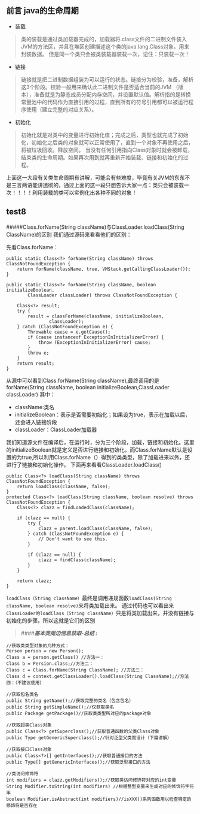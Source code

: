 前言 java的生命周期
------------------
- 装载
> 类的装载是通过类加载器完成的，加载器将.class文件的二进制文件装入JVM的方法区，并且在堆区创建描述这个类的java.lang.Class对象。用来封装数据。 但是同一个类只会被类装载器装载一次，记住：只装载一次！

- 链接
> 链接就是把二进制数据组装为可以运行的状态。链接分为校验，准备，解析这3个阶段。校验一般用来确认此二进制文件是否适合当前的JVM
（版本），准备就是为静态成员分配内存空间，并设置默认值。解析指的是转换常量池中的代码作为直接引用的过程，直到所有的符号引用都可以被运行程序使用（建立完整的对应关系）。

- 初始化
> 初始化就是对类中的变量进行初始化值；完成之后，类型也就完成了初始化，初始化之后类的对象就可以正常使用了，直到一个对象不再使用之后，将被垃圾回收。释放空间。
当没有任何引用指向Class对象时就会被卸载，结束类的生命周期。如果再次用到就再重新开始装载、链接和初始化的过程。

上面这一大段有关类生命周期有讲解，可能会有些难度，毕竟有关JVM的东东不是三言两语能讲透彻的，通过上面的这一段只想告诉大家一点：类只会被装载一次！！！！利用装载的类可以实例化出各种不同的对象！

test8
-----------------
#####Class.forName(String className)与ClassLoader.loadClass(String ClassName)的区别
我们通过源码来看看他们的区别：

先看Class.forName：
```
public static Class<?> forName(String className) throws ClassNotFoundException {
    return forName(className, true, VMStack.getCallingClassLoader());
}

public static Class<?> forName(String className, boolean initializeBoolean,
        ClassLoader classLoader) throws ClassNotFoundException {

    Class<?> result;
    try {
        result = classForName(className, initializeBoolean,
                classLoader);
    } catch (ClassNotFoundException e) {
        Throwable cause = e.getCause();
        if (cause instanceof ExceptionInInitializerError) {
            throw (ExceptionInInitializerError) cause;
        }
        throw e;
    }
    return result;
}
```
从源中可以看到Class.forName(String className),最终调用的是forName(String className, boolean initializeBoolean,ClassLoader classLoader)
其中：
- className:类名
- initializeBoolean：表示是否需要初始化；如果设为true，表示在加载以后，还会进入链接阶段
- classLoader：ClassLoader加载器

我们知道源文件在编译后，在运行时，分为三个阶段，加载，链接和初始化。这里的initializeBoolean就是定义是否进行链接和初始化。而Class.forName默认是设置的为true,所以利用Class.forName（）得到的类类型，除了加载进来以外，还进行了链接和初始化操作。
下面再来看看ClassLoader.loadClass()
```
public Class<?> loadClass(String className) throws ClassNotFoundException {
    return loadClass(className, false);
}
protected Class<?> loadClass(String className, boolean resolve) throws ClassNotFoundException {
    Class<?> clazz = findLoadedClass(className);

    if (clazz == null) {
        try {
            clazz = parent.loadClass(className, false);
        } catch (ClassNotFoundException e) {
            // Don't want to see this.
        }

        if (clazz == null) {
            clazz = findClass(className);
        }
    }

    return clazz;
}
```
`loadClass（String className）`最终是调用递规函数`loadClass(String className, boolean resolve)`来将类加载出来。
通过代码也可以看出来`ClassLoader的loadClass（String className）`只是将类加载出来，并没有链接与初始化的步骤。所以这就是它们的区别


> ####***基本类周边信息获取-总结 :***
```
//获取类类型对象的几种方式：
Person person = new Person();
Class a = person.getClass() //方法一：
Class b = Persion.class;//方法二：
Class c = Class.forName(String ClassName); //方法三：
Class d = context.getClassLoader().loadClass(String ClassName);//方法四：（不建议使用）

//获取包名类名
public String getName();//获取完整的类名（包含包名）
public String getSimpleName();//仅获取类名
public Package getPackage()//获取类类型所对应的package对象

//获取超类Class对象
public Class<?> getSuperclass();//获取普通函数的父类Class对象
public Type getGenericSuperclass();//针对泛型父类而设计（下篇讲解）

//获取接口Class对象
public Class<?>[] getInterfaces();//获取普通接口的方法
public Type[] getGenericInterfaces();//获取泛型接口的方法

//类访问修饰符
int modifiers = clazz.getModifiers();//获取类访问修饰符对应的int变量
String Modifier.toString(int modifiers) //根据整型变量来生成对应的修饰符字符串
boolean Modifier.isAbstract(int modifiers)//isXXX()系列函数用以检查特定的修饰符是否存在
```



